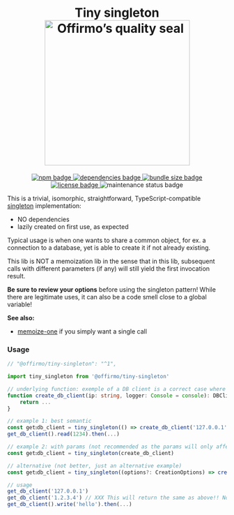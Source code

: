 
<h1 align="center">
	Tiny singleton<br>
	<a href="https://www.offirmo.net/offirmo-monorepo/0-doc/modules-directory/index.html">
		<img src="https://www.offirmo.net/offirmo-monorepo/public/offirmos_quality_seal.png" alt="Offirmo’s quality seal" width="333">
	</a>
</h1>

<p align="center">
	<a alt="npm package page"
	  href="https://www.npmjs.com/package/@offirmo/tiny-singleton">
		<img alt="npm badge"
		  src="https://img.shields.io/npm/v/@offirmo/tiny-singleton.svg">
	</a>
	<a alt="dependencies analysis"
	  href="https://david-dm.org/offirmo/offirmo-monorepo?path=stack--2022%2F1-stdlib%2Ftiny-singleton">
		<img alt="dependencies badge"
		  src="https://img.shields.io/david/offirmo/offirmo-monorepo.svg?path=stack--2022%2F1-stdlib%2Ftiny-singleton">
	</a>
	<a alt="bundle size evaluation"
	  href="https://bundlephobia.com/result?p=@offirmo/tiny-singleton">
		<img alt="bundle size badge"
		  src="https://img.shields.io/bundlephobia/minzip/@offirmo/tiny-singleton.svg">
	</a>
	<a alt="license"
	  href="https://unlicense.org/">
		<img alt="license badge"
		  src="https://img.shields.io/badge/license-public_domain-brightgreen.svg">
	</a>
	<img alt="maintenance status badge"
	  src="https://img.shields.io/maintenance/yes/2023.svg">
</p>


This is a trivial, isomorphic, straightforward, TypeScript-compatible [singleton](https://en.wikipedia.org/wiki/Singleton_pattern) implementation:
* NO dependencies
* lazily created on first use, as expected

Typical usage is when one wants to share a common object, for ex. a connection to a database, yet is able to create it if not already existing.

This lib is NOT a memoization lib in the sense that in this lib, subsequent calls with different parameters (if any) will still yield the first invocation result.


**Be sure to review your options** before using the singleton pattern!
While there are legitimate uses, it can also be a code smell
close to a global variable!

**See also:**
* [memoize-one](https://github.com/alexreardon/memoize-one) if you simply want a single call


### Usage


```typescript
// "@offirmo/tiny-singleton": "^1",

import tiny_singleton from '@offirmo/tiny-singleton'

// underlying function: exemple of a DB client is a correct case where the singleton pattern can be useful
function create_db_client(ip: string, logger: Console = console): DBClient {
	return ...
}

// example 1: best semantic
const getꓽdb_client = tiny_singleton(() => create_db_client('127.0.0.1'))
get_db_client().read(1234).then(...)

// example 2: with params (not recommended as the params will only affect the 1st call, but sometimes convenient)
const getꓽdb_client = tiny_singleton(create_db_client)

// alternative (not better, just an alternative example)
const getꓽdb_client = tiny_singleton((options?: CreationOptions) => create_db_client(options.ip || '127.0.0.1'))

// usage
get_db_client('127.0.0.1')
get_db_client('1.2.3.4') // XXX This will return the same as above!! No new instance creation.
get_db_client().write('hello').then(...)
```
